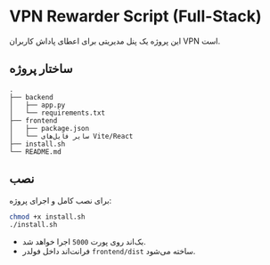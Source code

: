 # VPN Rewarder Script (Full-Stack)

این پروژه یک پنل مدیریتی برای اعطای پاداش کاربران VPN است.

## ساختار پروژه

```
.
├── backend
│   ├── app.py
│   └── requirements.txt
├── frontend
│   ├── package.json
│   └── سایر فایل‌های Vite/React
├── install.sh
└── README.md
```

## نصب

برای نصب کامل و اجرای پروژه:

```bash
chmod +x install.sh
./install.sh
```

- بک‌اند روی پورت `5000` اجرا خواهد شد.
- فرانت‌اند داخل فولدر `frontend/dist` ساخته می‌شود.
